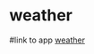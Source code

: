 # weather
#link to app 
<a href="https://65b9f1231ce328961cf873ae--singular-kitten-d2ec84.netlify.app/">weather </a>
